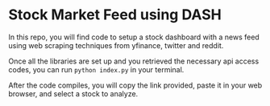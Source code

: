 # Stock Market Feed using DASH

In this repo, you will find code to setup a stock dashboard with a news feed using web scraping techniques from yfinance, twitter and reddit.

Once all the libraries are set up and you retrieved the necessary api access codes, you can run `python index.py` in your terminal.

After the code compiles, you will copy the link provided, paste it in your web browser, and select a stock to analyze. 